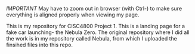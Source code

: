 *IMPORTANT*
May have to zoom out in browser (with Ctrl-) to make sure everything is aligned properly when viewing my page.

This is my repository for CISC4800 Project 1.
This is a landing page for a fake car launching- the Nebula Zero.
The original repository where I did all the work is in my repository called Nebula, from which I uploaded the finsihed files into this repo.
